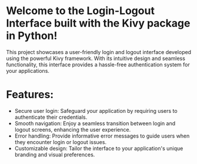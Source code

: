 # Welcome to the Login-Logout Interface built with the Kivy package in Python!

This project showcases a user-friendly login and logout interface developed using the powerful Kivy framework. With its intuitive design and seamless functionality, this interface provides a hassle-free authentication system for your applications.


# Features:
 - Secure user login: Safeguard your application by requiring users to authenticate their credentials.
 - Smooth navigation: Enjoy a seamless transition between login and logout screens, enhancing the user experience.
 - Error handling: Provide informative error messages to guide users when they encounter login or logout issues.
 - Customizable design: Tailor the interface to your application's unique branding and visual preferences.

